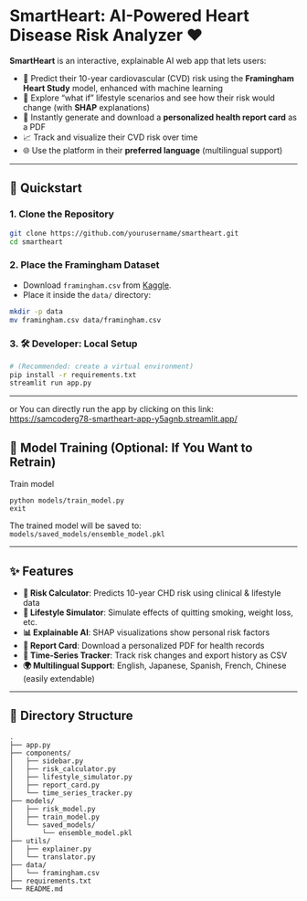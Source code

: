 # SmartHeart: AI-Powered Heart Disease Risk Analyzer ❤️

**SmartHeart** is an interactive, explainable AI web app that lets users:

* 🧠 Predict their 10-year cardiovascular (CVD) risk using the **Framingham Heart Study** model, enhanced with machine learning
* 🔄 Explore “what if” lifestyle scenarios and see how their risk would change (with **SHAP** explanations)
* 📝 Instantly generate and download a **personalized health report card** as a PDF
* 📈 Track and visualize their CVD risk over time
* 🌐 Use the platform in their **preferred language** (multilingual support)

---

## 🚀 Quickstart 

### 1. Clone the Repository

```bash
git clone https://github.com/yourusername/smartheart.git
cd smartheart
```

### 2. Place the Framingham Dataset

* Download `framingham.csv` from [Kaggle](https://www.kaggle.com/datasets).
* Place it inside the `data/` directory:

```bash
mkdir -p data
mv framingham.csv data/framingham.csv
```

### 3. 🛠️ Developer: Local Setup

```bash
# (Recommended: create a virtual environment)
pip install -r requirements.txt
streamlit run app.py
```

---


or You can directly run the app by clicking on this link:
https://samcoderg78-smartheart-app-y5agnb.streamlit.app/


## 🧪 Model Training (Optional: If You Want to Retrain)

Train model

```
python models/train_model.py
exit
```

The trained model will be saved to:
`models/saved_models/ensemble_model.pkl`


---

## ✨ Features

* **🧮 Risk Calculator**: Predicts 10-year CHD risk using clinical & lifestyle data
* **🔧 Lifestyle Simulator**: Simulate effects of quitting smoking, weight loss, etc.
* **📊 Explainable AI**: SHAP visualizations show personal risk factors
* **📄 Report Card**: Download a personalized PDF for health records
* **📆 Time-Series Tracker**: Track risk changes and export history as CSV
* **🌍 Multilingual Support**: English, Japanese, Spanish, French, Chinese (easily extendable)

---

## 📁 Directory Structure

```
.
├── app.py
├── components/
│   ├── sidebar.py
│   ├── risk_calculator.py
│   ├── lifestyle_simulator.py
│   ├── report_card.py
│   └── time_series_tracker.py
├── models/
│   ├── risk_model.py
│   ├── train_model.py
│   └── saved_models/
│       └── ensemble_model.pkl
├── utils/
│   ├── explainer.py
│   └── translator.py
├── data/
│   └── framingham.csv
├── requirements.txt
└── README.md
```
